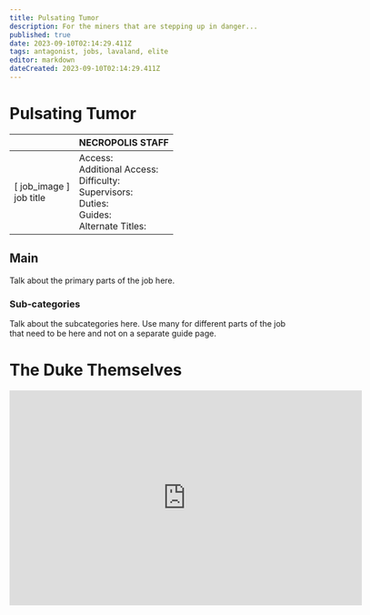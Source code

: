 ```yaml
---
title: Pulsating Tumor
description: For the miners that are stepping up in danger...
published: true
date: 2023-09-10T02:14:29.411Z
tags: antagonist, jobs, lavaland, elite
editor: markdown
dateCreated: 2023-09-10T02:14:29.411Z
---
```


# Pulsating Tumor

|                             | NECROPOLIS STAFF                                                                                   |
|-----------------------------|----------------------------------------------------------------------------------------------|
| \[ job_image ]<br>job title | Access:<br>Additional Access:<br>Difficulty:<br>Supervisors:<br>Duties:<br>Guides:<br>Alternate Titles: |

## Main 
Talk about the primary parts of the job here.


### Sub-categories
Talk about the subcategories here. Use many for different parts of the job that need to be here and not on a separate guide page.

# The Duke Themselves
<iframe src="https://player.twitch.tv/?channel=thedukeofook&parent=wiki.monkestation.com" frameborder="0" allowfullscreen="true" scrolling="no" height="378" width="620"></iframe>